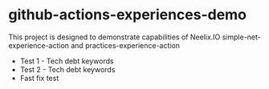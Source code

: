 # github-actions-experiences-demo
This project is designed to demonstrate capabilities of Neelix.IO simple-net-experience-action and practices-experience-action

- Test 1 - Tech debt keywords
- Test 2 - Tech debt keywords
- Fast fix test
